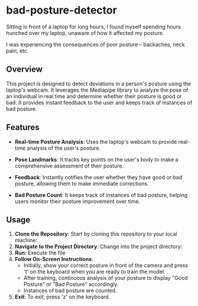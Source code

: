 # bad-posture-detector


Sitting in front of a laptop for long hours, I found myself spending hours hunched over my laptop, unaware of how it affected my posture.

I was experiencing the consequences of poor posture – backaches, neck pain, etc. 


## Overview

This project is designed to detect deviations in a person's posture using the laptop's webcam. It leverages the Mediapipe library to analyze the pose of an individual in real time and determine whether their posture is good or bad. It provides instant feedback to the user and keeps track of instances of bad posture.

## Features

- **Real-time Posture Analysis**: Uses the laptop's webcam to provide real-time analysis of the user's posture.

- **Pose Landmarks**: It tracks key points on the user's body to make a comprehensive assessment of their posture.

- **Feedback**: Instantly notifies the user whether they have good or bad posture, allowing them to make immediate corrections.

- **Bad Posture Count**: It keeps track of instances of bad posture, helping users monitor their posture improvement over time.

## Usage

1. **Clone the Repository**: Start by cloning this repository to your local machine:
2. **Navigate to the Project Directory**: Change into the project directory:
3. **Run**: Execute the file
4. **Follow On-Screen Instructions**:
   - Initially, show your correct posture in front of the camera and press 't' on the keyboard when you are ready to train the model.
   - After training, continuous analysis of your posture to display "Good Posture" or "Bad Posture" accordingly.
   - Instances of bad posture are counted.
5. **Exit**: To exit, press 'z' on the keyboard.



